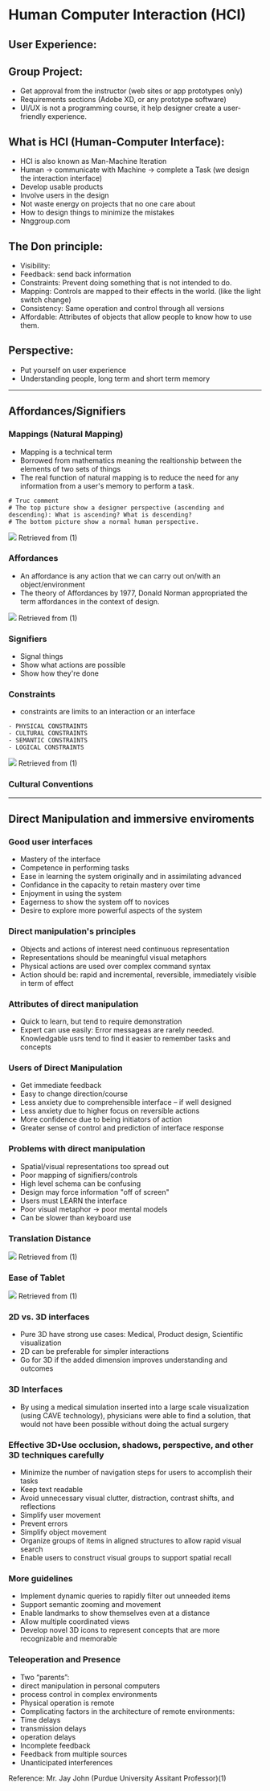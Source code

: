 # Human Computer Interaction (HCI)

## User Experience:

## Group Project:
-	Get approval from the instructor (web sites or app prototypes only)
-	Requirements sections (Adobe XD, or any prototype software)
-	UI/UX is not a programming course, it help designer create a user-friendly experience.
## What is HCI (Human-Computer Interface):
-	HCI is also known as Man-Machine Iteration
-	Human -> communicate with Machine -> complete a Task (we design the interaction interface)
-	Develop usable products
-	Involve users in the design 
-	Not waste energy on projects that no one care about
-	How to design things to minimize the mistakes
-	Nnggroup.com
## The Don principle:
-	Visibility:
-	Feedback: send back information
-	Constraints: Prevent doing something that is not intended to do.
-	Mapping: Controls are mapped to their effects in the world. (like the light switch change)
-	Consistency: Same operation and control through all versions
-	Affordable: Attributes of objects that allow people to know how to use them.
## Perspective:
-	Put yourself on user experience
-	Understanding people, long term and short term memory

<hr>

## Affordances/Signifiers 

### Mappings (Natural Mapping)
- Mapping is a technical term
- Borrowed from mathematics meaning the realtionship between the elements of two sets of things
- The real function of natural mapping is to reduce the need for any information from a user's memory to perform a task.
```
# Truc comment
# The top picture show a designer perspective (ascending and descending): What is ascending? What is descending?
# The bottom picture show a normal human perspective.
```
<img src="images/natural-mapping.jpg">
Retrieved from (1)

### Affordances
- An affordance is any action that we can carry out on/with an object/environment
- The theory of Affordances by 1977, Donald Norman appropriated  the term affordances in 
the context of  design.

<img src="images/affordances-examples.jpg">
Retrieved from (1)

### Signifiers
- Signal things
- Show what actions are possible
- Show how they're done

### Constraints
- constraints are limits to an interaction or an interface
```
- PHYSICAL CONSTRAINTS
- CULTURAL CONSTRAINTS
- SEMANTIC CONSTRAINTS
- LOGICAL CONSTRAINTS
```
<img src="images/constraints.jpg">
Retrieved from (1)

### Cultural Conventions

<hr>

## Direct Manipulation and immersive enviroments
### Good user interfaces
- Mastery of the interface
- Competence in performing tasks
- Ease in learning the system originally and in assimilating advanced
- Confidance in the capacity to retain mastery over time
- Enjoyment in using the system
- Eagerness to show the system off to novices
- Desire to explore more powerful aspects of the system

### Direct manipulation's principles
- Objects and actions of interest need continuous representation
- Representations should be meaningful visual metaphors
- Physical actions are used  over complex command syntax
- Action should be: rapid and incremental, reversible, immediately visible in term of effect

### Attributes of direct manipulation
- Quick to learn, but tend to require demonstration
- Expert can use easily: Error messageas are rarely needed. Knowledgable usrs tend to find it easier to remember tasks and concepts

### Users of Direct Manipulation
- Get immediate feedback
- Easy to change direction/course
- Less anxiety due to comprehensible interface – if well designed
- Less anxiety due to higher focus on reversible actions
- More confidence due to being initiators of action
- Greater sense of control and prediction of interface response

### Problems with direct manipulation
- Spatial/visual representations too spread out
- Poor mapping of signifiers/controls
- High level schema can be confusing
- Design may force information "off of screen"
- Users must LEARN the interface
- Poor visual metaphor -> poor mental models
- Can be slower than keyboard use

### Translation Distance
<img src="images/translation-distance.jpg">
Retrieved from (1)

### Ease of Tablet
<img src="images/tablets.jpg">
Retrieved from (1)

### 2D vs. 3D interfaces
- Pure 3D have strong use cases: Medical, Product design, Scientific visualization
- 2D can be preferable for simpler interactions
- Go for 3D if the added dimension improves understanding and 
outcomes

### 3D Interfaces
- By using a medical simulation inserted into a large scale visualization (using 
CAVE technology), physicians were able to find a solution, that would not have 
been possible without doing the actual surgery

### Effective 3D•Use occlusion, shadows, perspective, and other 3D techniques carefully
- Minimize the number of navigation steps for users to 
accomplish their tasks
- Keep text readable
- Avoid unnecessary visual clutter, distraction, contrast shifts, and 
reflections
- Simplify user movement
- Prevent errors
- Simplify object movement
- Organize groups of items in aligned structures to allow rapid 
visual search
- Enable users to construct visual groups to support spatial recall

### More guidelines
- Implement dynamic queries to rapidly filter out 
unneeded items
- Support semantic zooming and movement
- Enable landmarks to show themselves even at a distance
- Allow multiple coordinated views
- Develop novel 3D icons to represent concepts that are 
more recognizable and memorable


### Teleoperation and Presence
- Two “parents”:  
- direct manipulation in personal computers
- process control in complex environments
- Physical operation is remote
- Complicating factors in the architecture of remote environments: 
- Time delays 
- transmission delays 
- operation delays 
- Incomplete feedback 
- Feedback from multiple sources 
- Unanticipated interferences 



Reference:
Mr. Jay John (Purdue University Assitant Professor)(1)